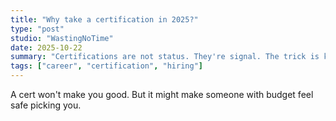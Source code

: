 ```yaml
---
title: "Why take a certification in 2025?"
type: "post"
studio: "WastingNoTime"
date: 2025-10-22
summary: "Certifications are not status. They're signal. The trick is knowing to whom."
tags: ["career", "certification", "hiring"]
---
```


A cert won't make you good. But it might make someone with budget feel safe picking you.
